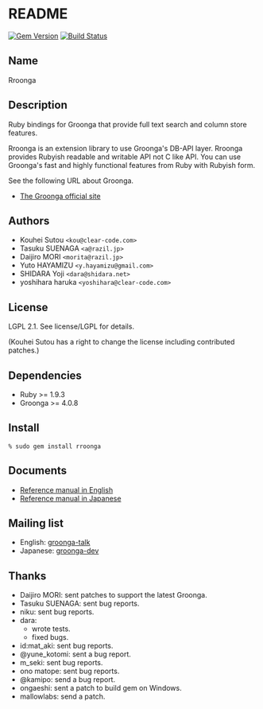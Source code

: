 # README

[![Gem Version](https://badge.fury.io/rb/rroonga.svg)](http://badge.fury.io/rb/rroonga)
[![Build Status](https://travis-ci.org/ranguba/rroonga.svg?branch=master)](https://travis-ci.org/ranguba/rroonga)

## Name

Rroonga

## Description

Ruby bindings for Groonga that provide full text search and
column store features.

Rroonga is an extension library to use Groonga's DB-API
layer. Rroonga provides Rubyish readable and writable API
not C like API. You can use Groonga's fast and highly
functional features from Ruby with Rubyish form.

See the following URL about Groonga.

* [The Groonga official site](http://groonga.org/)

## Authors

* Kouhei Sutou `<kou@clear-code.com>`
* Tasuku SUENAGA `<a@razil.jp>`
* Daijiro MORI `<morita@razil.jp>`
* Yuto HAYAMIZU `<y.hayamizu@gmail.com>`
* SHIDARA Yoji `<dara@shidara.net>`
* yoshihara haruka `<yoshihara@clear-code.com>`

## License

LGPL 2.1. See license/LGPL for details.

(Kouhei Sutou has a right to change the license including
contributed patches.)

## Dependencies

* Ruby >= 1.9.3
* Groonga >= 4.0.8

## Install

    % sudo gem install rroonga

## Documents

* [Reference manual in English](http://ranguba.org/rroonga/en/)
* [Reference manual in Japanese](http://ranguba.org/rroonga/ja/)

## Mailing list

* English: [groonga-talk](http://lists.sourceforge.net/mailman/listinfo/groonga-talk)
* Japanese: [groonga-dev](http://lists.sourceforge.jp/mailman/listinfo/groonga-dev)

## Thanks

* Daijiro MORI: sent patches to support the latest Groonga.
* Tasuku SUENAGA: sent bug reports.
* niku: sent bug reports.
* dara:
  * wrote tests.
  * fixed bugs.
* id:mat_aki: sent bug reports.
* @yune_kotomi: sent a bug report.
* m_seki: sent bug reports.
* ono matope: sent bug reports.
* @kamipo: send a bug report.
* ongaeshi: sent a patch to build gem on Windows.
* mallowlabs: send a patch.
